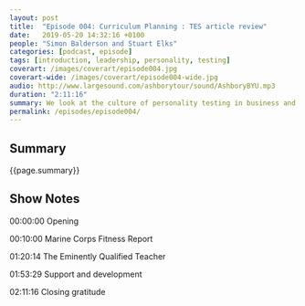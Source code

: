 ```yaml
---
layout: post
title:  "Episode 004: Curriculum Planning : TES article review"
date:   2019-05-20 14:32:16 +0100
people: "Simon Balderson and Stuart Elks"
categories: [podcast, episode]
tags: [introduction, leadership, personality, testing]
coverart: /images/coverart/episode004.jpg
coverart-wide: /images/coverart/episode004-wide.jpg
audio: http://www.largesound.com/ashborytour/sound/AshboryBYU.mp3
duration: "2:11:16"
summary: We look at the culture of personality testing in business and whether it can build more effective teams. We both take the understandmyself.com personality test and compare notes!
permalink: /episodes/episode004/
---
```


## Summary ##

{{page.summary}}


## Show Notes ##


00:00:00  Opening  

00:10:00  Marine Corps Fitness Report  

01:20:14  The Eminently Qualified Teacher  

01:53:29  Support and development  

02:11:16  Closing gratitude  
